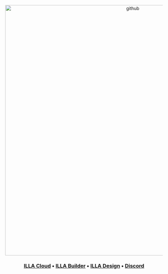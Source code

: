 <p align="center">
<a href="https://cloud.illacloud.com?utm_source=github&utm_medium=readme&utm_campaign=github-readme">
  <img width="800" alt="github" src="https://github.com/illacloud/.github/assets/112603073/95094654-fd7d-4ac5-9bbd-0156c1cb52bc">
</a>

</p>
<h3 align="center">
 
  <b><a href="https://cloud.illacloud.com?utm_source=github&utm_medium=readme&utm_campaign=github-readme">ILLA Cloud</a>
  •
  <a href="https://github.com/illacloud/illa-builder">ILLA Builder</a>
  •
  <a href="https://github.com/illacloud/illa-design">ILLA Design</a>
  •
  <a href="https://discord.gg/illacloud">Discord</a>
</h3>
</a>



